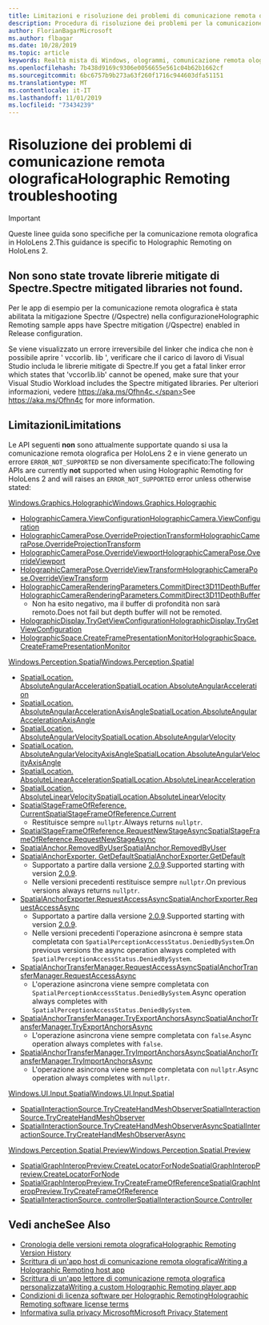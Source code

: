 ```yaml
---
title: Limitazioni e risoluzione dei problemi di comunicazione remota olografica
description: Procedura di risoluzione dei problemi per la comunicazione remota olografica in HoloLens 2.
author: FlorianBagarMicrosoft
ms.author: flbagar
ms.date: 10/28/2019
ms.topic: article
keywords: Realtà mista di Windows, ologrammi, comunicazione remota olografica, rendering remoto, rendering di rete, HoloLens, ologrammi remoti, risoluzione dei problemi, guida
ms.openlocfilehash: 7b438d9169c9306e0056655e561c04b62b1662cf
ms.sourcegitcommit: 6bc6757b9b273a63f260f1716c944603dfa51151
ms.translationtype: MT
ms.contentlocale: it-IT
ms.lasthandoff: 11/01/2019
ms.locfileid: "73434239"
---
```

# <a name="holographic-remoting-troubleshooting"></a><span data-ttu-id="b9cf5-104">Risoluzione dei problemi di comunicazione remota olografica</span><span class="sxs-lookup"><span data-stu-id="b9cf5-104">Holographic Remoting troubleshooting</span></span>

> [!IMPORTANT]
> <span data-ttu-id="b9cf5-105">Queste linee guida sono specifiche per la comunicazione remota olografica in HoloLens 2.</span><span class="sxs-lookup"><span data-stu-id="b9cf5-105">This guidance is specific to Holographic Remoting on HoloLens 2.</span></span>

## <a name="spectre-mitigated-libraries-not-found"></a><span data-ttu-id="b9cf5-106">Non sono state trovate librerie mitigate di Spectre.</span><span class="sxs-lookup"><span data-stu-id="b9cf5-106">Spectre mitigated libraries not found.</span></span>

<span data-ttu-id="b9cf5-107">Per le app di esempio per la comunicazione remota olografica è stata abilitata la mitigazione Spectre (/Qspectre) nella configurazione</span><span class="sxs-lookup"><span data-stu-id="b9cf5-107">Holographic Remoting sample apps have Spectre mitigation (/Qspectre) enabled in Release configuration.</span></span>

<span data-ttu-id="b9cf5-108">Se viene visualizzato un errore irreversibile del linker che indica che non è possibile aprire ' vccorlib. lib ', verificare che il carico di lavoro di Visual Studio includa le librerie mitigate di Spectre.</span><span class="sxs-lookup"><span data-stu-id="b9cf5-108">If you get a fatal linker error which states that 'vccorlib.lib' cannot be opened, make sure that your Visual Studio Workload includes the Spectre mitigated libraries.</span></span> <span data-ttu-id="b9cf5-109">Per ulteriori informazioni, vedere https://aka.ms/Ofhn4c.</span><span class="sxs-lookup"><span data-stu-id="b9cf5-109">See https://aka.ms/Ofhn4c for more information.</span></span>

## <a name="limitations"></a><span data-ttu-id="b9cf5-110">Limitazioni</span><span class="sxs-lookup"><span data-stu-id="b9cf5-110">Limitations</span></span>

<span data-ttu-id="b9cf5-111">Le API seguenti **non** sono attualmente supportate quando si usa la comunicazione remota olografica per HoloLens 2 e in viene generato un errore ```ERROR_NOT_SUPPORTED``` se non diversamente specificato:</span><span class="sxs-lookup"><span data-stu-id="b9cf5-111">The following APIs are currently **not** supported when using Holographic Remoting for HoloLens 2 and will raises an ```ERROR_NOT_SUPPORTED``` error unless otherwise stated:</span></span>

[<span data-ttu-id="b9cf5-112">Windows.Graphics.Holographic</span><span class="sxs-lookup"><span data-stu-id="b9cf5-112">Windows.Graphics.Holographic</span></span>](https://docs.microsoft.com/uwp/api/windows.graphics.holographic)

* [<span data-ttu-id="b9cf5-113">HolographicCamera.ViewConfiguration</span><span class="sxs-lookup"><span data-stu-id="b9cf5-113">HolographicCamera.ViewConfiguration</span></span>](https://docs.microsoft.com/uwp/api/windows.graphics.holographic.holographiccamera.viewconfiguration)
* [<span data-ttu-id="b9cf5-114">HolographicCameraPose.OverrideProjectionTransform</span><span class="sxs-lookup"><span data-stu-id="b9cf5-114">HolographicCameraPose.OverrideProjectionTransform</span></span>](https://docs.microsoft.com/uwp/api/windows.graphics.holographic.holographiccamerapose.overrideprojectiontransform)
* [<span data-ttu-id="b9cf5-115">HolographicCameraPose.OverrideViewport</span><span class="sxs-lookup"><span data-stu-id="b9cf5-115">HolographicCameraPose.OverrideViewport</span></span>](https://docs.microsoft.com/uwp/api/windows.graphics.holographic.holographiccamerapose.overrideviewport)
* [<span data-ttu-id="b9cf5-116">HolographicCameraPose.OverrideViewTransform</span><span class="sxs-lookup"><span data-stu-id="b9cf5-116">HolographicCameraPose.OverrideViewTransform</span></span>](https://docs.microsoft.com/uwp/api/windows.graphics.holographic.holographiccamerapose.overrideviewtransform)
* [<span data-ttu-id="b9cf5-117">HolographicCameraRenderingParameters.CommitDirect3D11DepthBuffer</span><span class="sxs-lookup"><span data-stu-id="b9cf5-117">HolographicCameraRenderingParameters.CommitDirect3D11DepthBuffer</span></span>](https://docs.microsoft.com/uwp/api/windows.graphics.holographic.holographiccamerarenderingparameters.commitdirect3d11depthbuffer#Windows_Graphics_Holographic_HolographicCameraRenderingParameters_CommitDirect3D11DepthBuffer_Windows_Graphics_DirectX_Direct3D11_IDirect3DSurface_)
  - <span data-ttu-id="b9cf5-118">Non ha esito negativo, ma il buffer di profondità non sarà remoto.</span><span class="sxs-lookup"><span data-stu-id="b9cf5-118">Does not fail but depth buffer will not be remoted.</span></span>
* [<span data-ttu-id="b9cf5-119">HolographicDisplay.TryGetViewConfiguration</span><span class="sxs-lookup"><span data-stu-id="b9cf5-119">HolographicDisplay.TryGetViewConfiguration</span></span>](https://docs.microsoft.com/uwp/api/windows.graphics.holographic.holographicdisplay.trygetviewconfiguration)
* [<span data-ttu-id="b9cf5-120">HolographicSpace.CreateFramePresentationMonitor</span><span class="sxs-lookup"><span data-stu-id="b9cf5-120">HolographicSpace.CreateFramePresentationMonitor</span></span>](https://docs.microsoft.com/uwp/api/windows.graphics.holographic.holographicspace.createframepresentationmonitor)

[<span data-ttu-id="b9cf5-121">Windows.Perception.Spatial</span><span class="sxs-lookup"><span data-stu-id="b9cf5-121">Windows.Perception.Spatial</span></span>](https://docs.microsoft.com/uwp/api/windows.perception.spatial)

* [<span data-ttu-id="b9cf5-122">SpatialLocation. AbsoluteAngularAcceleration</span><span class="sxs-lookup"><span data-stu-id="b9cf5-122">SpatialLocation.AbsoluteAngularAcceleration</span></span>](https://docs.microsoft.com/uwp/api/windows.perception.spatial.spatiallocation.absoluteangularacceleration)
* [<span data-ttu-id="b9cf5-123">SpatialLocation. AbsoluteAngularAccelerationAxisAngle</span><span class="sxs-lookup"><span data-stu-id="b9cf5-123">SpatialLocation.AbsoluteAngularAccelerationAxisAngle</span></span>](https://docs.microsoft.com/uwp/api/windows.perception.spatial.spatiallocation.absoluteangularaccelerationaxisangle)
* [<span data-ttu-id="b9cf5-124">SpatialLocation. AbsoluteAngularVelocity</span><span class="sxs-lookup"><span data-stu-id="b9cf5-124">SpatialLocation.AbsoluteAngularVelocity</span></span>](https://docs.microsoft.com/uwp/api/windows.perception.spatial.spatiallocation.absoluteangularvelocity)
* [<span data-ttu-id="b9cf5-125">SpatialLocation. AbsoluteAngularVelocityAxisAngle</span><span class="sxs-lookup"><span data-stu-id="b9cf5-125">SpatialLocation.AbsoluteAngularVelocityAxisAngle</span></span>](https://docs.microsoft.com/uwp/api/windows.perception.spatial.spatiallocation.absoluteangularvelocityaxisangle)
* [<span data-ttu-id="b9cf5-126">SpatialLocation. AbsoluteLinearAcceleration</span><span class="sxs-lookup"><span data-stu-id="b9cf5-126">SpatialLocation.AbsoluteLinearAcceleration</span></span>](https://docs.microsoft.com/uwp/api/windows.perception.spatial.spatiallocation.absolutelinearacceleration)
* [<span data-ttu-id="b9cf5-127">SpatialLocation. AbsoluteLinearVelocity</span><span class="sxs-lookup"><span data-stu-id="b9cf5-127">SpatialLocation.AbsoluteLinearVelocity</span></span>](https://docs.microsoft.com/uwp/api/windows.perception.spatial.spatiallocation.absolutelinearvelocity)
* [<span data-ttu-id="b9cf5-128">SpatialStageFrameOfReference. Current</span><span class="sxs-lookup"><span data-stu-id="b9cf5-128">SpatialStageFrameOfReference.Current</span></span>](https://docs.microsoft.com/uwp/api/windows.perception.spatial.spatialstageframeofreference.current)
  - <span data-ttu-id="b9cf5-129">Restituisce sempre ```nullptr```.</span><span class="sxs-lookup"><span data-stu-id="b9cf5-129">Always returns ```nullptr```.</span></span>
* [<span data-ttu-id="b9cf5-130">SpatialStageFrameOfReference.RequestNewStageAsync</span><span class="sxs-lookup"><span data-stu-id="b9cf5-130">SpatialStageFrameOfReference.RequestNewStageAsync</span></span>](https://docs.microsoft.com/uwp/api/windows.perception.spatial.spatialstageframeofreference.requestnewstageasync)
* [<span data-ttu-id="b9cf5-131">SpatialAnchor.RemovedByUser</span><span class="sxs-lookup"><span data-stu-id="b9cf5-131">SpatialAnchor.RemovedByUser</span></span>](https://docs.microsoft.com/uwp/api/windows.perception.spatial.spatialanchor.removedbyuser)
* [<span data-ttu-id="b9cf5-132">SpatialAnchorExporter. GetDefault</span><span class="sxs-lookup"><span data-stu-id="b9cf5-132">SpatialAnchorExporter.GetDefault</span></span>](https://docs.microsoft.com/uwp/api/windows.perception.spatial.spatialanchorexporter.getdefault
)
  - <span data-ttu-id="b9cf5-133">Supportato a partire dalla versione [2.0.9](holographic-remoting-version-history.md#v2.0.9).</span><span class="sxs-lookup"><span data-stu-id="b9cf5-133">Supported starting with version [2.0.9](holographic-remoting-version-history.md#v2.0.9).</span></span> 
  - <span data-ttu-id="b9cf5-134">Nelle versioni precedenti restituisce sempre ```nullptr```.</span><span class="sxs-lookup"><span data-stu-id="b9cf5-134">On previous versions always returns ```nullptr```.</span></span> 
* [<span data-ttu-id="b9cf5-135">SpatialAnchorExporter.RequestAccessAsync</span><span class="sxs-lookup"><span data-stu-id="b9cf5-135">SpatialAnchorExporter.RequestAccessAsync</span></span>](https://docs.microsoft.com/uwp/api/windows.perception.spatial.spatialanchorexporter.requestaccessasync
)
  - <span data-ttu-id="b9cf5-136">Supportato a partire dalla versione [2.0.9](holographic-remoting-version-history.md#v2.0.9).</span><span class="sxs-lookup"><span data-stu-id="b9cf5-136">Supported starting with version [2.0.9](holographic-remoting-version-history.md#v2.0.9).</span></span> 
  - <span data-ttu-id="b9cf5-137">Nelle versioni precedenti l'operazione asincrona è sempre stata completata con ```SpatialPerceptionAccessStatus.DeniedBySystem```.</span><span class="sxs-lookup"><span data-stu-id="b9cf5-137">On previous versions the async operation always completed with ```SpatialPerceptionAccessStatus.DeniedBySystem```.</span></span>
* [<span data-ttu-id="b9cf5-138">SpatialAnchorTransferManager.RequestAccessAsync</span><span class="sxs-lookup"><span data-stu-id="b9cf5-138">SpatialAnchorTransferManager.RequestAccessAsync</span></span>](https://docs.microsoft.com/uwp/api/windows.perception.spatial.spatialanchortransfermanager.requestaccessasync#Windows_Perception_Spatial_SpatialAnchorTransferManager_RequestAccessAsync)
  - <span data-ttu-id="b9cf5-139">L'operazione asincrona viene sempre completata con ```SpatialPerceptionAccessStatus.DeniedBySystem```.</span><span class="sxs-lookup"><span data-stu-id="b9cf5-139">Async operation always completes with ```SpatialPerceptionAccessStatus.DeniedBySystem```.</span></span>
* [<span data-ttu-id="b9cf5-140">SpatialAnchorTransferManager.TryExportAnchorsAsync</span><span class="sxs-lookup"><span data-stu-id="b9cf5-140">SpatialAnchorTransferManager.TryExportAnchorsAsync</span></span>](https://docs.microsoft.com/uwp/api/windows.perception.spatial.spatialanchortransfermanager.tryexportanchorsasync#Windows_Perception_Spatial_SpatialAnchorTransferManager_TryExportAnchorsAsync_Windows_Foundation_Collections_IIterable_Windows_Foundation_Collections_IKeyValuePair_System_String_Windows_Perception_Spatial_SpatialAnchor___Windows_Storage_Streams_IOutputStream_)
  - <span data-ttu-id="b9cf5-141">L'operazione asincrona viene sempre completata con ```false```.</span><span class="sxs-lookup"><span data-stu-id="b9cf5-141">Async operation always completes with ```false```.</span></span>
* [<span data-ttu-id="b9cf5-142">SpatialAnchorTransferManager.TryImportAnchorsAsync</span><span class="sxs-lookup"><span data-stu-id="b9cf5-142">SpatialAnchorTransferManager.TryImportAnchorsAsync</span></span>](https://docs.microsoft.com/uwp/api/windows.perception.spatial.spatialanchortransfermanager.tryimportanchorsasync
)
  - <span data-ttu-id="b9cf5-143">L'operazione asincrona viene sempre completata con ```nullptr```.</span><span class="sxs-lookup"><span data-stu-id="b9cf5-143">Async operation always completes with ```nullptr```.</span></span>

[<span data-ttu-id="b9cf5-144">Windows.UI.Input.Spatial</span><span class="sxs-lookup"><span data-stu-id="b9cf5-144">Windows.UI.Input.Spatial</span></span>](https://docs.microsoft.com/uwp/api/windows.ui.input.spatial)

* [<span data-ttu-id="b9cf5-145">SpatialInteractionSource.TryCreateHandMeshObserver</span><span class="sxs-lookup"><span data-stu-id="b9cf5-145">SpatialInteractionSource.TryCreateHandMeshObserver</span></span>](https://docs.microsoft.com/uwp/api/windows.ui.input.spatial.spatialinteractionsource.trycreatehandmeshobserver#Windows_UI_Input_Spatial_SpatialInteractionSource_TryCreateHandMeshObserver)
* [<span data-ttu-id="b9cf5-146">SpatialInteractionSource.TryCreateHandMeshObserverAsync</span><span class="sxs-lookup"><span data-stu-id="b9cf5-146">SpatialInteractionSource.TryCreateHandMeshObserverAsync</span></span>](https://docs.microsoft.com/uwp/api/windows.ui.input.spatial.spatialinteractionsource.trycreatehandmeshobserverasync)

[<span data-ttu-id="b9cf5-147">Windows.Perception.Spatial.Preview</span><span class="sxs-lookup"><span data-stu-id="b9cf5-147">Windows.Perception.Spatial.Preview</span></span>](https://docs.microsoft.com/uwp/api/windows.perception.spatial.preview)

* [<span data-ttu-id="b9cf5-148">SpatialGraphInteropPreview.CreateLocatorForNode</span><span class="sxs-lookup"><span data-stu-id="b9cf5-148">SpatialGraphInteropPreview.CreateLocatorForNode</span></span>](https://docs.microsoft.com/uwp/api/windows.perception.spatial.preview.spatialgraphinteroppreview.createlocatorfornode)
* [<span data-ttu-id="b9cf5-149">SpatialGraphInteropPreview.TryCreateFrameOfReference</span><span class="sxs-lookup"><span data-stu-id="b9cf5-149">SpatialGraphInteropPreview.TryCreateFrameOfReference</span></span>](https://docs.microsoft.com/uwp/api/windows.perception.spatial.preview.spatialgraphinteroppreview.trycreateframeofreference)
* [<span data-ttu-id="b9cf5-150">SpatialInteractionSource. controller</span><span class="sxs-lookup"><span data-stu-id="b9cf5-150">SpatialInteractionSource.Controller</span></span>](https://docs.microsoft.com/uwp/api/windows.ui.input.spatial.spatialinteractionsource.controller#Windows_UI_Input_Spatial_SpatialInteractionSource_Controller)

## <a name="see-also"></a><span data-ttu-id="b9cf5-151">Vedi anche</span><span class="sxs-lookup"><span data-stu-id="b9cf5-151">See Also</span></span>
* [<span data-ttu-id="b9cf5-152">Cronologia delle versioni remota olografica</span><span class="sxs-lookup"><span data-stu-id="b9cf5-152">Holographic Remoting Version History</span></span>](holographic-remoting-version-history.md)
* [<span data-ttu-id="b9cf5-153">Scrittura di un'app host di comunicazione remota olografica</span><span class="sxs-lookup"><span data-stu-id="b9cf5-153">Writing a Holographic Remoting host app</span></span>](holographic-remoting-create-host.md)
* [<span data-ttu-id="b9cf5-154">Scrittura di un'app lettore di comunicazione remota olografica personalizzata</span><span class="sxs-lookup"><span data-stu-id="b9cf5-154">Writing a custom Holographic Remoting player app</span></span>](holographic-remoting-create-player.md)
* [<span data-ttu-id="b9cf5-155">Condizioni di licenza software per Holographic Remoting</span><span class="sxs-lookup"><span data-stu-id="b9cf5-155">Holographic Remoting software license terms</span></span>](https://docs.microsoft.com/legal/mixed-reality/microsoft-holographic-remoting-software-license-terms)
* [<span data-ttu-id="b9cf5-156">Informativa sulla privacy Microsoft</span><span class="sxs-lookup"><span data-stu-id="b9cf5-156">Microsoft Privacy Statement</span></span>](https://go.microsoft.com/fwlink/?LinkId=521839)
